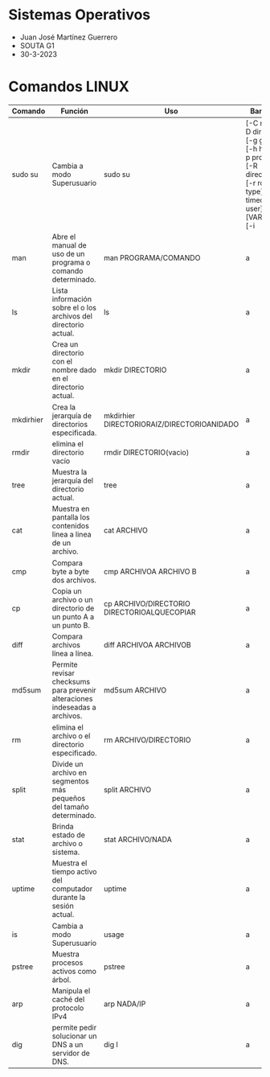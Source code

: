 # Sistemas Operativos
- Juan José Martínez Guerrero
- SOUTA G1
- 30-3-2023

# Comandos LINUX

| Comando | Función | Uso | Banderas | Imágen |
| ------- | ------- | --- | -------- | ------ |
| sudo su | Cambia a modo Superusuario | sudo su | [-C num] [-D directory] [-g group] [-h host] [-p prompt] [-R directory] [-r role] [-t type] [-T timeout] [-u user] [VAR=value] [-i | -s] [command [arg ...]] | ![1](./Screenshots/1.png) |
| man | Abre el manual de uso de un programa o comando determinado. | man PROGRAMA/COMANDO | a | ![1](./Screenshots/2.png) |
| ls | Lista información sobre el o los archivos del directorio actual. | ls | a | ![1](./Screenshots/3.png) |
| mkdir | Crea un directorio con el nombre dado en el directorio actual. | mkdir DIRECTORIO | a | ![1](./Screenshots/4.png) |
| mkdirhier | Crea la jerarquía de directorios especificada. | mkdirhier DIRECTORIORAIZ/DIRECTORIOANIDADO | a | ![1](./Screenshots/5.png) |
| rmdir | elimina el directorio vacío | rmdir DIRECTORIO(vacio) | a | ![1](./Screenshots/1.png) |
| tree | Muestra la jerarquía del directorio actual. | tree | a | ![1](./Screenshots/1.png) |
| cat | Muestra en pantalla los contenidos linea a linea de un archivo. | cat ARCHIVO | a | ![1](./Screenshots/1.png) |
| cmp | Compara byte a byte dos archivos. | cmp ARCHIVOA ARCHIVO B | a | ![1](./Screenshots/1.png) |
| cp | Copia un archivo o un directorio de un punto A a un punto B. | cp ARCHIVO/DIRECTORIO DIRECTORIOALQUECOPIAR | a | ![1](./Screenshots/1.png) |
| diff | Compara archivos línea a línea. | diff ARCHIVOA ARCHIVOB | a | ![1](./Screenshots/1.png) |
| md5sum | Permite revisar checksums para prevenir alteraciones indeseadas a archivos. | md5sum ARCHIVO | a | ![1](./Screenshots/1.png) |
| rm | elimina el archivo o el directorio especificado. | rm ARCHIVO/DIRECTORIO | a | ![1](./Screenshots/1.png) |
| split | Divide un archivo en segmentos más pequeños del tamaño determinado. | split ARCHIVO | a | ![1](./Screenshots/1.png) |
| stat | Brinda estado de archivo o sistema. | stat ARCHIVO/NADA | a | ![1](./Screenshots/1.png) |
| uptime | Muestra el tiempo activo del computador durante la sesión actual. | uptime | a | ![1](./Screenshots/1.png) |
| is | Cambia a modo Superusuario | usage | a | ![1](./Screenshots/1.png) |
| pstree | Muestra procesos activos como árbol. | pstree | a | ![1](./Screenshots/1.png) |
| arp | Manipula el caché del protocolo IPv4 | arp NADA/IP | a | ![1](./Screenshots/1.png) |
| dig | permite pedir solucionar un DNS a un servidor de DNS. | dig I | a | ![1](./Screenshots/1.png) |

